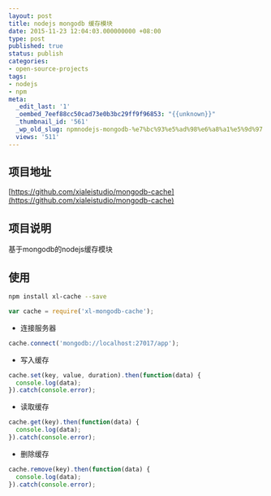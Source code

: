 ```yaml
---
layout: post
title: nodejs mongodb 缓存模块
date: 2015-11-23 12:04:03.000000000 +08:00
type: post
published: true
status: publish
categories:
- open-source-projects
tags:
- nodejs
- npm
meta:
  _edit_last: '1'
  _oembed_7eef88cc50cad73e0b3bc29ff9f96853: "{{unknown}}"
  _thumbnail_id: '561'
  _wp_old_slug: npmnodejs-mongodb-%e7%bc%93%e5%ad%98%e6%a8%a1%e5%9d%97
  views: '511'
---
```

## 项目地址
[https://github.com/xialeistudio/mongodb-cache](https://github.com/xialeistudio/mongodb-cache)
## 项目说明
基于mongodb的nodejs缓存模块
## 使用

```bash
npm install xl-cache --save
```

```javascript
var cache = require('xl-mongodb-cache');
```
+ 连接服务器

```javascript
cache.connect('mongodb://localhost:27017/app');
```

+ 写入缓存

```javascript
cache.set(key, value, duration).then(function(data) {
  console.log(data);
}).catch(console.error);
```

+ 读取缓存

```javascript
cache.get(key).then(function(data) {
  console.log(data);
}).catch(console.error);
```

+ 删除缓存

```javascript
cache.remove(key).then(function(data) {
  console.log(data);
}).catch(console.error);
```